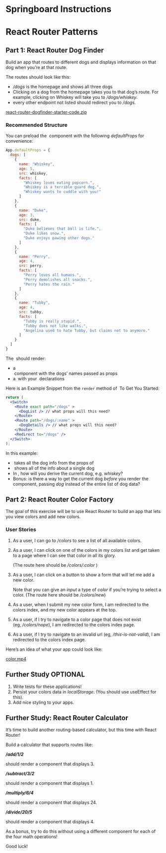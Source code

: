 # Springboard Instructions

# **React Router Patterns**

## **Part 1: React Router Dog Finder**

Build an app that routes to different dogs and displays information on that dog when you’re at that route.

The routes should look like this:

- */dogs* is the homepage and shows all three dogs
- Clicking on a dog from the homepage takes you to that dog’s route. For example, clicking on Whiskey will take you to */dogs/whiskey*.
- every other endpoint not listed should redirect you to */dogs.*

[react-router-dogfinder-starter-code.zip](https://s3-us-west-2.amazonaws.com/secure.notion-static.com/87cd2dac-ab3f-463d-9956-f9fcd363a4f8/react-router-dogfinder-starter-code.zip)

### **Recommended Structure**

You can preload the *<App />* component with the following *defaultProps* for convenience:

```jsx
App.defaultProps = {
  dogs: [
    {
      name: "Whiskey",
      age: 5,
      src: whiskey,
      facts: [
        "Whiskey loves eating popcorn.",
        "Whiskey is a terrible guard dog.",
        "Whiskey wants to cuddle with you!"
      ]
    },
    {
      name: "Duke",
      age: 3,
      src: duke,
      facts: [
        "Duke believes that ball is life.",
        "Duke likes snow.",
        "Duke enjoys pawing other dogs."
      ]
    },
    {
      name: "Perry",
      age: 4,
      src: perry,
      facts: [
        "Perry loves all humans.",
        "Perry demolishes all snacks.",
        "Perry hates the rain."
      ]
    },
    {
      name: "Tubby",
      age: 4,
      src: tubby,
      facts: [
        "Tubby is really stupid.",
        "Tubby does not like walks.",
        "Angelina used to hate Tubby, but claims not to anymore."
      ]
    }
  ]
}
```

The *<App />* should render:

- a *<Nav />* component with the dogs’ names passed as props
- a *<Switch>* with your *<Route />* declarations

Here is an Example Snippet from the `render` method of *<App />* To Get You Started:

```jsx
return (
  <Switch>
    <Route exact path="/dogs" >
      <DogList /> // what props will this need?
    </Route>
    <Route path="/dogs/:name" >
      <DogDetails /> // what props will this need?
    </Route>
    <Redirect to="/dogs" />
  </Switch>
);
```

In this example:

- *<DogList />* takes all the dog info from the props of *<App />*
- *<DogDetails />* shows all of the info about a single dog
- In *<DogDetails />*, how will you derive the current dog, e.g. *whiskey*?
- Bonus: is there a way to get the current dog *before* you render the component, passing *dog* instead of the entire list of dog data?

## **Part 2: React Router Color Factory**

The goal of this exercise will be to use React Router to build an app that lets you view colors and add new colors.

### **User Stories**

1. As a user, I can go to */colors* to see a list of all available colors.
2. As a user, I can click on one of the colors in my colors list and get taken to a page where I can see that color in all its glory.
    
    (The route here should be */colors/:color* )
    
3. As a user, I can click on a button to show a form that will let me add a new color.
    
    Note that you can give an *input* a type of *color* if you’re trying to select a color. (The route here should be */colors/new*)
    
4. As a user, when I submit my new color form, I am redirected to the colors index, and my new color appears at the top.
5. As a user, if I try to navigate to a color page that does not exist (eg, */colors/nope*), I am redirected to the colors index page.
6. As a user, if I try to navigate to an invalid url (eg, */this-is-not-valid*), I am redirected to the colors index page.

Here’s an idea of what your app could look like:

[color.mp4](https://s3-us-west-2.amazonaws.com/secure.notion-static.com/9faa91ac-0a44-4c3c-af34-62dc4c8472f4/color.mp4)

## **Further Study** OPTIONAL

1. Write tests for these applications!
2. Persist your colors data in *localStorage*. (You should use useEffect for this).
3. Add nice styling to your apps.

## **Further Study: React Router Calculator**

It’s time to build another routing-based calculator, but this time with React Router!

Build a calculator that supports routes like:

***/add/1/2***

should render a component that displays 3.

***/subtract/3/2***

should render a component that displays 1.

***/multiply/6/4***

should render a component that displays 24.

***/divide/20/5***

should render a component that displays 4.

As a bonus, try to do this without using a different component for each of the four math operations!

Good luck!